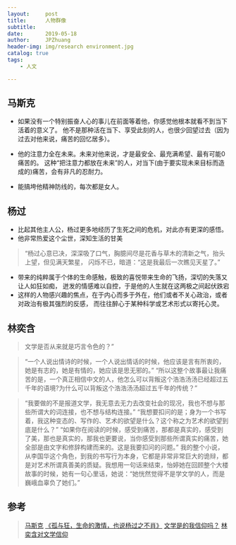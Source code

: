```yaml
---
layout:     post
title:      人物群像
subtitle:   
date:       2019-05-18
author:     JPZhuang
header-img: img/research environment.jpg
catalog: true
tags:
    - 人文

---
```


<head>
    <script src="https://cdn.mathjax.org/mathjax/latest/MathJax.js?config=TeX-AMS-MML_HTMLorMML" type="text/javascript"></script>
    <script type="text/x-mathjax-config">
        MathJax.Hub.Config({
            tex2jax: {
            skipTags: ['script', 'noscript', 'style', 'textarea', 'pre'],
            inlineMath: [['$','$']]
            }
        });
    </script>
</head>


## 马斯克

- 如果没有一个特别振奋人心的事儿在前面等着他，你感觉他根本就看不到当下活着的意义了。
他不是那种活在当下、享受此刻的人，也很少回望过去（因为过去对他来说，痛苦的回忆居多）。

- 他的注意力全在未来。未来对他来说，才是最安全、最充满希望、最有可能0痛苦的。
这种“把注意力都放在未来”的人，对当下(由于要实现未来目标而造成的)痛苦，会有非凡的忍耐力。

- 能搞垮他精神防线的，每次都是女人。


## 杨过

- 比起其他主人公，杨过更多地经历了生死之间的危机，对此亦有更深的感悟。
- 他非常热爱这个尘世，深知生活的甘美

>“杨过心意已决，深深吸了口气，胸臆间尽是花香与草木的清新之气，抬头上望，但见满天繁星，
闪烁不已，暗道：“这是我最后一次瞧见天星了。”

- 带来的纯粹属于个体的生命感触，极致的喜悦带来生命的飞扬，深切的失落又让人如狂如痴，
迸发的情感难以自控，于是他的人生就在这两极之间起伏跌宕
- 这样的人物感兴趣的焦点，在于内心而多于外在，他们或者不关心政治，或者对政治有极其强烈的反感，
而往往醉心于某种科学或艺术形式以寄托心灵。

## 林奕含

>文学是否从来就是巧言令色的？”

>“一个人说出情诗的时候，一个人说出情话的时候，他应该是言有所衷的，她是有志的，她是有情的，她应该是思无邪的。”
“所以这整个故事最让我痛苦的是，一个真正相信中文的人，他怎么可以背叛这个浩浩汤汤已经超过五千年的语境?为什么可以背叛这个浩浩汤汤超过五千年的传统？”

>“我要做的不是报道文学，我无意去无力去改变社会的现况，我也不想与那些所谓大的词连接，也不想与结构连接。”
“我想要扣问的是；身为一个书写着，我这种变态的、写作的、艺术的欲望是什么？这个称之为艺术的欲望到底是什么？”
“如果你在阅读的时候，感受到痛苦，那都是真实的，感受到了美，那也是真实的，那我也更要说，当你感受到那些所谓真实的痛苦，她全部是由文字和修辞构建而来的。这是我要扣问的问题。”
我的整个小说，从李国华这个角色，到我的书写行为本身，它都是非常非常巨大的诡辩，都是对艺术所谓真善美的质疑。我想用一句话来结束，怡婷她在回顾整个大楼故事的时候，她有一句心里话，她说：“她恍然觉得不是学文学的人，而是巍峨血辜负了她们。”



## 参考

>  [马斯克](https://www.zhihu.com/question/293834845/answer/488459310)
>  [《孤与狂，生命的激情，也说杨过之不肖》](https://www.zhihu.com/collection/250991260?page=1)
>  [文学是的我信仰吗？](https://zhuanlan.zhihu.com/p/30337898)
>  [林奕含对文学信仰](https://zhuanlan.zhihu.com/p/268415557)
